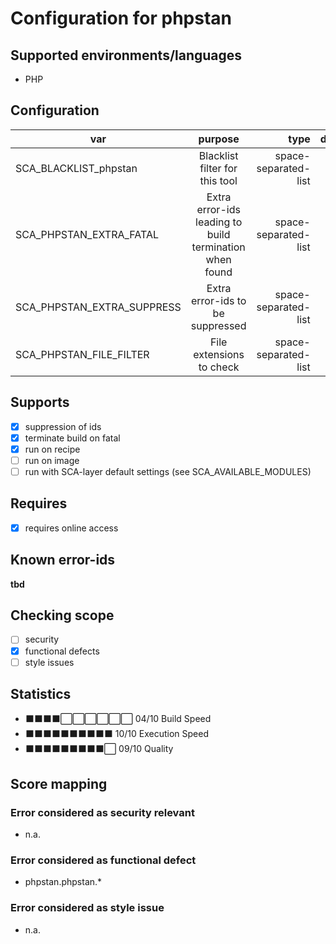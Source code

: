 # Configuration for phpstan

## Supported environments/languages

* PHP

## Configuration

| var | purpose | type | default |
| ------------- |:-------------:| -----:| -----:
| SCA_BLACKLIST_phpstan | Blacklist filter for this tool | space-separated-list | ""
| SCA_PHPSTAN_EXTRA_FATAL | Extra error-ids leading to build termination when found | space-separated-list | "":
| SCA_PHPSTAN_EXTRA_SUPPRESS | Extra error-ids to be suppressed | space-separated-list | ""
| SCA_PHPSTAN_FILE_FILTER | File extensions to check | space-separated-list | ".php"

## Supports

- [x] suppression of ids
- [x] terminate build on fatal
- [x] run on recipe
- [ ] run on image
- [ ] run with SCA-layer default settings (see SCA_AVAILABLE_MODULES)

## Requires

- [x] requires online access

## Known error-ids

__tbd__

## Checking scope

- [ ] security
- [x] functional defects
- [ ] style issues

## Statistics

 - ⬛⬛⬛⬛⬜⬜⬜⬜⬜⬜ 04/10 Build Speed
 - ⬛⬛⬛⬛⬛⬛⬛⬛⬛⬛ 10/10 Execution Speed
 - ⬛⬛⬛⬛⬛⬛⬛⬛⬛⬜ 09/10 Quality

## Score mapping

### Error considered as security relevant

* n.a. 

### Error considered as functional defect

* phpstan.phpstan.*

### Error considered as style issue

* n.a.
